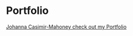 # Portfolio


<a href="https://johannacasimirmahoney.github.io/Portfolio/">Johanna Casimir-Mahoney check out my Portfolio </a>
